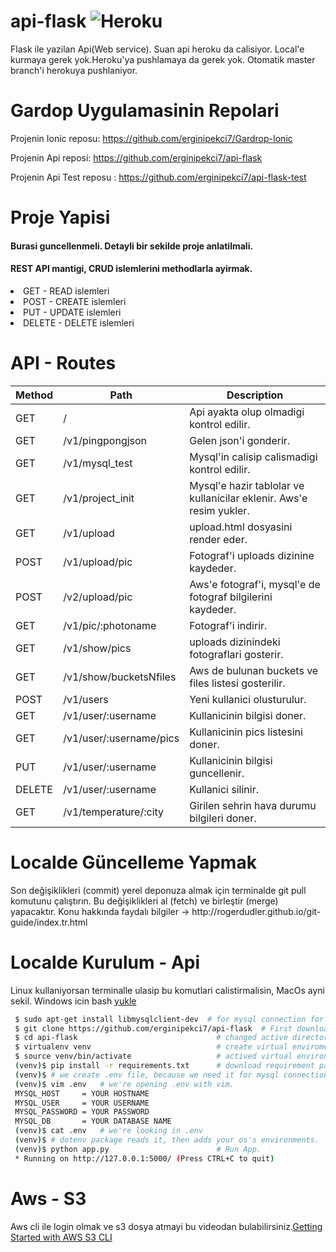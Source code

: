 # api-flask ![Heroku](https://heroku-badge.herokuapp.com/?app=gardrop-api)
Flask ile yazilan Api(Web service). Suan api heroku da calisiyor. Local'e kurmaya gerek yok.Heroku'ya pushlamaya da gerek yok. Otomatik master branch'i herokuya pushlaniyor.

# Gardop Uygulamasinin Repolari

Projenin Ionic reposu: https://github.com/erginipekci7/Gardrop-Ionic

Projenin Api reposi: https://github.com/erginipekci7/api-flask

Projenin Api Test reposu : https://github.com/erginipekci7/api-flask-test

# Proje Yapisi
<h4>Burasi guncellenmeli. Detayli bir sekilde proje anlatilmali.</h4>

<h4>REST API mantigi, CRUD islemlerini methodlarla ayirmak.</h4>
<li> GET       - READ  islemleri</li>
<li> POST      - CREATE islemleri</li>
<li> PUT       - UPDATE islemleri</li>
<li> DELETE    - DELETE islemleri</li>

# API - Routes

| Method  | Path                      | Description                                                             |
| ------- |------------------------   |-------------------------------------------------------------------------|
| GET     | /                         | Api ayakta olup olmadigi kontrol edilir.                                |
| GET     | /v1/pingpongjson          | Gelen json'i gonderir.                                                  |
| GET     | /v1/mysql_test            | Mysql'in calisip calismadigi kontrol edilir.                            |
| GET     | /v1/project_init          | Mysql'e hazir tablolar ve kullanicilar eklenir. Aws'e resim yukler.     |
| GET     | /v1/upload                | upload.html dosyasini render eder.                                      |
| POST    | /v1/upload/pic            | Fotograf'i uploads dizinine kaydeder.                                   |
| POST    | /v2/upload/pic            | Aws'e fotograf'i, mysql'e de fotograf bilgilerini kaydeder.             |
| GET     | /v1/pic/:photoname        | Fotograf'i indirir.                                                     |
| GET     | /v1/show/pics             | uploads dizinindeki fotograflari gosterir.                              |
| GET     | /v1/show/bucketsNfiles    | Aws de bulunan buckets ve files listesi gosterilir.                     |
| POST    | /v1/users                 | Yeni kullanici olusturulur.                                             |
| GET     | /v1/user/:username        | Kullanicinin bilgisi doner.                                             |
| GET     | /v1/user/:username/pics   | Kullanicinin pics listesini doner.                                      |
| PUT     | /v1/user/:username        | Kullanicinin bilgisi guncellenir.                                       |
| DELETE  | /v1/user/:username        | Kullanici silinir.                                                      |
| GET     | /v1/temperature/:city     | Girilen sehrin hava durumu bilgileri doner.                             |


# Localde Güncelleme Yapmak
<p>Son değişiklikleri (commit) yerel deponuza almak için terminalde git pull komutunu çalıştırın. Bu değişiklikleri al (fetch) ve birleştir (merge) yapacaktır. Konu hakkında faydalı bilgiler -> http://rogerdudler.github.io/git-guide/index.tr.html  </p>

# Localde Kurulum - Api
<p>Linux kullaniyorsan terminalle ulasip bu komutlari calistirmalisin, MacOs ayni sekil. Windows icin bash <a href="https://www.howtogeek.com/249966/how-to-install-and-use-the-linux-bash-shell-on-windows-10/">yukle</a></p>


```bash
 $ sudo apt-get install libmysqlclient-dev  # for mysql connection for ubuntu
 $ git clone https://github.com/erginipekci7/api-flask  # First download repo
 $ cd api-flask                               # changed active directory to repo
 $ virtualenv venv                            # create virtual enviroment
 $ source venv/bin/activate                   # actived virtual environment
 (venv)$ pip install -r requirements.txt      # download requirement packages.
 (venv)$ # we create .env file, because we need it for mysql connection
 (venv)$ vim .env   # we're opening .env with vim.
 MYSQL_HOST     = YOUR HOSTNAME
 MYSQL_USER     = YOUR USERNAME
 MYSQL_PASSWORD = YOUR PASSWORD
 MYSQL_DB       = YOUR DATABASE NAME
 (venv)$ cat .env   # we're looking in .env
 (venv)$ # dotenv package reads it, then adds your os's environments.
 (venv)$ python app.py                        # Run App.
 * Running on http://127.0.0.1:5000/ (Press CTRL+C to quit)

```

# Aws - S3
Aws cli ile login olmak ve s3 dosya atmayi bu videodan bulabilirsiniz.[Getting Started with AWS S3 CLI](https://www.youtube.com/watch?v=WrVqrvIQRAI)
